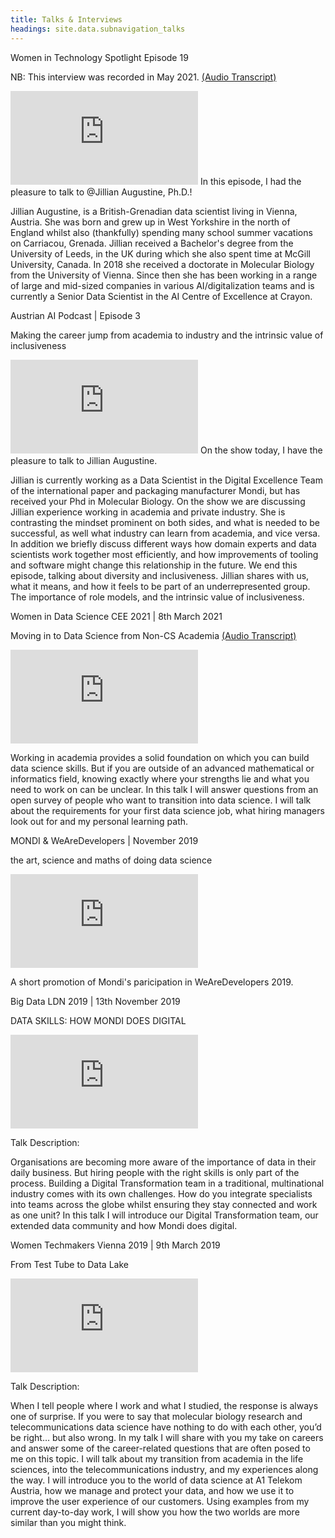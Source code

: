 ```yaml
---
title: Talks & Interviews
headings: site.data.subnavigation_talks
---
```

<main class="container my-2 my-md-4">
<a id="#"></a>

<a id="WITS2021" class="nav-link fs-2">Women in Technology Spotlight Episode 19</a>

<p class=lowlight>NB: This interview was recorded in May 2021. <a href="/assets/txt/widscee2021_transcript.txt" target="_blank">(Audio Transcript)</a></p>
<iframe class="mx-auto mx-md-0 d-block pb-3" src="https://www.youtube.com/embed/SwhHgX5pTn8" name="video_WITS2021" frameborder="0" allow="accelerometer; autoplay; clipboard-write; encrypted-media; gyroscope; picture-in-picture" allowfullscreen></iframe>
In this episode, I had the pleasure to talk to @Jillian Augustine, Ph.D.!

Jillian Augustine, is a British-Grenadian data scientist living in Vienna, Austria. She was born and grew up in West Yorkshire in the north of England whilst also (thankfully) spending many school summer vacations on Carriacou, Grenada.
Jillian received a Bachelor's degree from the University of Leeds, in the UK during which she also spent time at McGill University, Canada. In 2018 she received a doctorate in Molecular Biology from the University of Vienna.
Since then she has been working in a range of large and mid-sized companies in various AI/digitalization teams and is currently a Senior Data Scientist in the AI Centre of Excellence at Crayon.

<a id="AustrianAIPodcast2021" class="nav-link fs-2">Austrian AI Podcast | Episode 3</a>

<p class=lowlight>Making the career jump from academia to industry and the intrinsic value of inclusiveness</p>
<iframe class="mx-auto mx-md-0 d-block pb-3" src="https://anchor.fm/aaip/embed/episodes/3--Jillian-Augustine-Making-the-career-jump-from-academia-to-industry-and-the-intrinsic-value-of-inclusiveness-es4kp8" name="audio_AAIP" frameborder="0" scrolling="no"></iframe>
On the show today, I have the pleasure to talk to Jillian Augustine.

Jillian is currently working as a Data Scientist in the Digital Excellence Team of the international paper and packaging manufacturer Mondi, but has received your Phd in Molecular Biology. On the show we are discussing Jillian experience working in academia and private industry. She is contrasting the mindset prominent on both sides, and what is needed to be successful, as well what industry can learn from academia, and vice versa.
In addition we briefly discuss different ways how domain experts and data scientists work together most efficiently, and how improvements of tooling and software might change this relationship in the future.
We end this episode, talking about diversity and inclusiveness. Jillian shares with us, what it means, and how it feels to be part of an underrepresented group. The importance of role models, and the intrinsic value of inclusiveness.

<a id="WIDSCEE2021" class="nav-link fs-2">Women in Data Science CEE 2021 | 8th March 2021</a>

<p class=lowlight>Moving in to Data Science from Non-CS Academia <a href="/assets/txt/widscee2021_transcript.txt" target="_blank">(Audio Transcript)</a></p>
<iframe class="mx-auto mx-md-0 d-block pb-3" src="https://www.youtube-nocookie.com/embed/HcvFKknw508" name="video_WiDSCEE2021" frameborder="0" allow="accelerometer; autoplay; clipboard-write; encrypted-media; gyroscope; picture-in-picture" allowfullscreen></iframe>

Working in academia provides a solid foundation on which you can build data science skills. But if you are outside of an advanced mathematical or informatics field, knowing exactly where your strengths lie and what you need to work on can be unclear. In this talk I will answer questions from an open survey of people who want to transition into data science. I will talk about the requirements for your first data science job, what hiring managers look out for and my personal learning path.

<a id="MondiWAD2019" class="nav-link fs-2">MONDI & WeAreDevelopers | November 2019</a>

<p class=lowlight>the art, science and maths of doing data science</p>
<iframe class="mx-auto mx-md-0 d-block pb-3" src="https://www.youtube-nocookie.com/embed/RnzF87Pqq34" name="video_WAD2019short" frameborder="0" allow="accelerometer; autoplay; clipboard-write; encrypted-media; gyroscope; picture-in-picture" allowfullscreen></iframe>

A short promotion of Mondi's paricipation in WeAreDevelopers 2019.

<a id="BigDataLDN2019" class="nav-link fs-2">Big Data LDN 2019 | 13th November 2019</a>

<p class=lowlight>DATA SKILLS: HOW MONDI DOES DIGITAL</p>
<iframe class="mx-auto mx-md-0 d-block pb-3" src="https://www.youtube.com/embed/2s61KjKZ5JI" name="video_BDL2019" frameborder="0" allow="accelerometer; autoplay; encrypted-media; gyroscope; picture-in-picture" allowfullscreen></iframe>

Talk Description:

Organisations are becoming more aware of the importance of data in their daily business.
But hiring people with the right skills is only part of the process. Building a Digital Transformation team in a traditional, multinational industry comes with its own challenges. How do you integrate specialists into teams across the globe whilst ensuring they stay connected and work as one unit?
In this talk I will introduce our Digital Transformation team, our extended data community and how Mondi does digital.

<a id="WomenTechmakers2019" class="nav-link fs-2">Women Techmakers Vienna 2019 | 9th March 2019</a>

<p class=lowlight>From Test Tube to Data Lake</p>
<iframe class="mx-auto mx-md-0 d-block pb-3" src="https://www.youtube.com/embed/VFFU282Fkn8?start=39" name="video_WTM2019" frameborder="0" allow="accelerometer; autoplay; encrypted-media; gyroscope; picture-in-picture" allowfullscreen></iframe>

Talk Description:

When I tell people where I work and what I studied, the response is always one of surprise. If you were to say that molecular biology research and telecommunications data science have nothing to do with each other, you’d be right… but also wrong. In my talk I will share with you my take on careers and answer some of the career-related questions that are often posed to me on this topic. I will talk about my transition from academia in the life sciences, into the telecommunications industry, and my experiences along the way. I will introduce you to the world of data science at A1 Telekom Austria, how we manage and protect your data, and how we use it to improve the user experience of our customers. Using examples from my current day-to-day work, I will show you how the two worlds are more similar than you might think.

</main>
